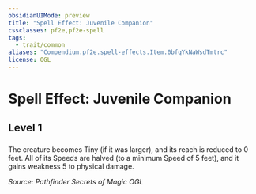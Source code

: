 ```yaml
---
obsidianUIMode: preview
title: "Spell Effect: Juvenile Companion"
cssclasses: pf2e,pf2e-spell
tags:
  - trait/common
aliases: "Compendium.pf2e.spell-effects.Item.0bfqYkNaWsdTmtrc"
license: OGL
---
```

# Spell Effect: Juvenile Companion
## Level 1
### 






The creature becomes Tiny (if it was larger), and its reach is reduced to 0 feet. All of its Speeds are halved (to a minimum Speed of 5 feet), and it gains weakness 5 to physical damage.

*Source: Pathfinder Secrets of Magic*
*OGL*